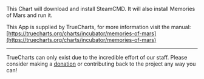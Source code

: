 This Chart will download and install SteamCMD. It will also install Memories of Mars and run it.

This App is supplied by TrueCharts, for more information visit the manual: [https://truecharts.org/charts/incubator/memories-of-mars](https://truecharts.org/charts/incubator/memories-of-mars)

---

TrueCharts can only exist due to the incredible effort of our staff.
Please consider making a [donation](https://truecharts.org/sponsor) or contributing back to the project any way you can!
